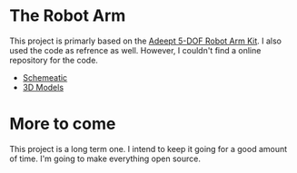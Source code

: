 # The Robot Arm
  This project is primarly based on the [Adeept 5-DOF Robot Arm Kit](https://a.co/d/eUZHEkD). I also used the code as refrence as well. However, I couldn't find a online repository for the code.
  * [Schemeatic](https://www.digikey.com/en/schemeit/project/roboarmschematic-updated-4121c55410e94065aba6b2d8f6e53118)
  * [3D Models](https://www.thingiverse.com/mr_pink_kid/designs)
# More to come
  This project is a long term one. I intend to keep it going for a good amount of time. I'm going to make everything open source.
